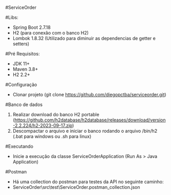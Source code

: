 #ServiceOrder

#Libs:
* Spring Boot 2.7.18
* H2 (para conexão com o banco H2)
* Lombok 1.8.32 (Utilizado para diminuir as dependencias de getter e setters)

#Pré Requisitos:
* JDK 11+
* Maven 3.8+
* H2 2.2+


#Configuração
* Clonar projeto (git clone https://github.com/diegopctba/serviceorder.git)

#Banco de dados
1. Realizar download do banco H2 portable (https://github.com/h2database/h2database/releases/download/version-2.2.224/h2-2023-09-17.zip)
2. Descompactar o arquivo e iniciar o banco rodando o arquivo /bin/h2 (.bat para windows ou .sh para linux)

#Executando
* Inicie a execução da classe ServiceOrderApplication (Run As > Java Application)

#Postman
* Há uma collection do postman para testes da API no seguinte caminho:
* ServiceOrder\src\test\ServiceOrder.postman_collection.json